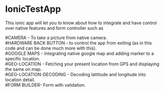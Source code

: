 # IonicTestApp
This ionic app will let you to know about how to integrate and have control over native features and form controller such as <br>

#CAMERA - To take a picture from native camera.<br>
#HARDWARE BACK BUTTON - to control the app from exiting (as in this code and can be done much more with this).<br>
#GOOGLE MAPS - Integrating native google map and adding marker to a specific location.<br>
#GEO-LOCATION - Fetching your present location from GPS and displaying the same on map.<br>
#GEO-LOCATION-DECODING - Decoding lattitude and longitude into location detail.<br>
#FORM BUILDER- Form with validation.

